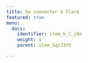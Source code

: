 ```yaml
---
title: Se connecter à Slack
featured: true
menu:
  docs:
    identifier: item_k_C_j8o
    weight: 1
    parent: item_Gqz33YV

---
```

